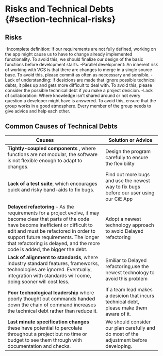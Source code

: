 Risks and Technical Debts {#section-technical-risks}
=========================
## Risks
-Incomplete definition: If our requirements are not fully defined, working on the app might cause us to have to change already implemented functionality. To avoid this, we should finalize our design of the basic functions before development starts.
-Parallel development: An inherent risk of working with VCS is that there are changes to merge in a single source base. To avoid this, please commit as often as neccessary and sensible.
-Lack of understanding: If desicions are made that ignore possible technical debts, it piles up and gets more difficult to deal with. To avoid this, please consider the possible technical debt if you make a project desicion.
-Lack of collaboration: Where knowledge isn't shared around or not every question a developer might have is answered. To avoid this, ensure that the group works in a good atmosphere. Every member of the group needs to give advice and help each other.

## Common Causes of Technical Debts
|Causes               |Solution or Advice|
| ------------------- |----------------------|
|**Tightly-coupled components** , where functions are not modular, the software is not flexible enough to adapt to changes.|Design the program carefully to ensure the flexibility |Using modular design to ensure the flexibility of the program|
|**Lack of a test suite**, which encourages quick and risky band-aids to fix bugs.|Find out more bugs and use the newest way to fix bugs before our user using our CiE App|
|**Delayed refactoring** – As the requirements for a project evolve, it may become clear that parts of the code have become inefficient or difficult to edit and must be refactored in order to support future requirements. The longer that refactoring is delayed, and the more code is added, the bigger the debt.|Adopt a newest technology approach to avoid Delayed refactoring|
|**Lack of alignment to standards**, where industry standard features, frameworks, technologies are ignored. Eventually, integration with standards will come, doing sooner will cost less.|Smiliar to Delayed refactoring,use the newest technology to avoid this problem|
|**Poor technological leadership** where poorly thought out commands handed down the chain of command increases the technical debt rather than reduce it.|If a team lead makes a desicion that incurs technical debt, please make them aware of it.|
|**Last minute specification changes** these have potential to percolate throughout a project but no time or budget to see them through with documentation and checks.|We should consider our plan carefully and do most of the adjustment before developing.|

